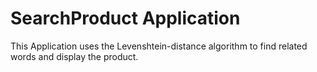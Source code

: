# SearchProduct Application

This Application uses the Levenshtein-distance algorithm to find related words and display the product.

